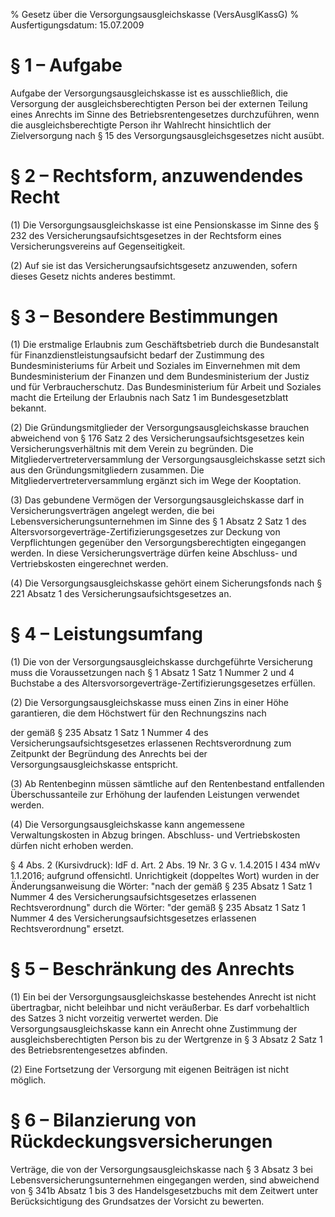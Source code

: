 % Gesetz über die Versorgungsausgleichskasse  (VersAusglKassG)
% Ausfertigungsdatum: 15.07.2009
 
# § 1 – Aufgabe

Aufgabe der Versorgungsausgleichskasse ist es ausschließlich, die Versorgung der ausgleichsberechtigten Person bei der externen Teilung eines Anrechts im Sinne des Betriebsrentengesetzes durchzuführen, wenn die ausgleichsberechtigte Person ihr Wahlrecht hinsichtlich der Zielversorgung nach § 15 des Versorgungsausgleichsgesetzes nicht ausübt.

# § 2 – Rechtsform, anzuwendendes Recht

(1) Die Versorgungsausgleichskasse ist eine Pensionskasse im Sinne des § 232 des Versicherungsaufsichtsgesetzes in der Rechtsform eines Versicherungsvereins auf Gegenseitigkeit.

(2) Auf sie ist das Versicherungsaufsichtsgesetz anzuwenden, sofern dieses Gesetz nichts anderes bestimmt.

# § 3 – Besondere Bestimmungen

(1) Die erstmalige Erlaubnis zum Geschäftsbetrieb durch die Bundesanstalt für Finanzdienstleistungsaufsicht bedarf der Zustimmung des Bundesministeriums für Arbeit und Soziales im Einvernehmen mit dem Bundesministerium der Finanzen und dem Bundesministerium der Justiz und für Verbraucherschutz. Das Bundesministerium für Arbeit und Soziales macht die Erteilung der Erlaubnis nach Satz 1 im Bundesgesetzblatt bekannt.

(2) Die Gründungsmitglieder der Versorgungsausgleichskasse brauchen abweichend von § 176 Satz 2 des Versicherungsaufsichtsgesetzes kein Versicherungsverhältnis mit dem Verein zu begründen. Die Mitgliedervertreterversammlung der Versorgungsausgleichskasse setzt sich aus den Gründungsmitgliedern zusammen. Die Mitgliedervertreterversammlung ergänzt sich im Wege der Kooptation.

(3) Das gebundene Vermögen der Versorgungsausgleichskasse darf in Versicherungsverträgen angelegt werden, die bei Lebensversicherungsunternehmen im Sinne des § 1 Absatz 2 Satz 1 des Altersvorsorgeverträge-Zertifizierungsgesetzes zur Deckung von Verpflichtungen gegenüber den Versorgungsberechtigten eingegangen werden. In diese Versicherungsverträge dürfen keine Abschluss- und Vertriebskosten eingerechnet werden.

(4) Die Versorgungsausgleichskasse gehört einem Sicherungsfonds nach § 221 Absatz 1 des Versicherungsaufsichtsgesetzes an.

# § 4 – Leistungsumfang

(1) Die von der Versorgungsausgleichskasse durchgeführte Versicherung muss die Voraussetzungen nach § 1 Absatz 1 Satz 1 Nummer 2 und 4 Buchstabe a des Altersvorsorgeverträge-Zertifizierungsgesetzes erfüllen.

(2) Die Versorgungsausgleichskasse muss einen Zins in einer Höhe garantieren, die dem Höchstwert für den Rechnungszins nach

der gemäß § 235 Absatz 1 Satz 1 Nummer 4 des Versicherungsaufsichtsgesetzes erlassenen Rechtsverordnung zum Zeitpunkt der Begründung des Anrechts bei der Versorgungsausgleichskasse entspricht.

(3) Ab Rentenbeginn müssen sämtliche auf den Rentenbestand entfallenden Überschussanteile zur Erhöhung der laufenden Leistungen verwendet werden.

(4) Die Versorgungsausgleichskasse kann angemessene Verwaltungskosten in Abzug bringen. Abschluss- und Vertriebskosten dürfen nicht erhoben werden.

§ 4 Abs. 2 (Kursivdruck): IdF d. Art. 2 Abs. 19 Nr. 3 G v. 1.4.2015 I 434 mWv 1.1.2016; aufgrund offensichtl. Unrichtigkeit (doppeltes Wort) wurden in der Änderungsanweisung die Wörter: "nach der gemäß § 235 Absatz 1 Satz 1 Nummer 4 des Versicherungsaufsichtsgesetzes erlassenen Rechtsverordnung" durch die Wörter: "der gemäß § 235 Absatz 1 Satz 1 Nummer 4 des Versicherungsaufsichtsgesetzes erlassenen Rechtsverordnung" ersetzt.

# § 5 – Beschränkung des Anrechts

(1) Ein bei der Versorgungsausgleichskasse bestehendes Anrecht ist nicht übertragbar, nicht beleihbar und nicht veräußerbar. Es darf vorbehaltlich des Satzes 3 nicht vorzeitig verwertet werden. Die Versorgungsausgleichskasse kann ein Anrecht ohne Zustimmung der ausgleichsberechtigten Person bis zu der Wertgrenze in § 3 Absatz 2 Satz 1 des Betriebsrentengesetzes abfinden.

(2) Eine Fortsetzung der Versorgung mit eigenen Beiträgen ist nicht möglich.

# § 6 – Bilanzierung von Rückdeckungsversicherungen

Verträge, die von der Versorgungsausgleichskasse nach § 3 Absatz 3 bei Lebensversicherungsunternehmen eingegangen werden, sind abweichend von § 341b Absatz 1 bis 3 des Handelsgesetzbuchs mit dem Zeitwert unter Berücksichtigung des Grundsatzes der Vorsicht zu bewerten.
